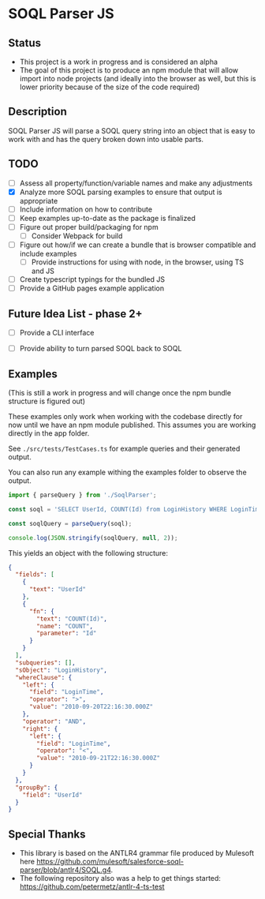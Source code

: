 # SOQL Parser JS
## Status
* This project is a work in progress and is considered an alpha
* The goal of this project is to produce an npm module that will allow import into node projects (and ideally into the browser as well, but this is lower priority because of the size of the code required)

## Description
SOQL Parser JS will parse a SOQL query string into an object that is easy to work with and has the query broken down into usable parts.

## TODO
- [ ] Assess all property/function/variable names and make any adjustments
- [x] Analyze more SOQL parsing examples to ensure that output is appropriate
- [ ] Include information on how to contribute
- [ ] Keep examples up-to-date as the package is finalized
- [ ] Figure out proper build/packaging for npm
  - [ ] Consider Webpack for build
- [ ] Figure out how/if we can create a bundle that is browser compatible and include examples
  - [ ] Provide instructions for using with node, in the browser, using TS and JS
- [ ] Create typescript typings for the bundled JS
- [ ] Provide a GitHub pages example application
## Future Idea List - phase 2+
- [ ] Provide a CLI interface
- [ ] Provide ability to turn parsed SOQL back to SOQL


## Examples
(This is still a work in progress and will change once the npm bundle structure is figured out)

These examples only work when working with the codebase directly for now until we have an npm module published.
This assumes you are working directly in the app folder.

See `./src/tests/TestCases.ts` for example queries and their generated output.

You can also run any example withing the examples folder to observe the output.

```typescript
import { parseQuery } from './SoqlParser';

const soql = 'SELECT UserId, COUNT(Id) from LoginHistory WHERE LoginTime > 2010-09-20T22:16:30.000Z AND LoginTime < 2010-09-21T22:16:30.000Z GROUP BY UserId';

const soqlQuery = parseQuery(soql);

console.log(JSON.stringify(soqlQuery, null, 2));

```

This yields an object with the following structure:

```json
{
  "fields": [
    {
      "text": "UserId"
    },
    {
      "fn": {
        "text": "COUNT(Id)",
        "name": "COUNT",
        "parameter": "Id"
      }
    }
  ],
  "subqueries": [],
  "sObject": "LoginHistory",
  "whereClause": {
    "left": {
      "field": "LoginTime",
      "operator": ">",
      "value": "2010-09-20T22:16:30.000Z"
    },
    "operator": "AND",
    "right": {
      "left": {
        "field": "LoginTime",
        "operator": "<",
        "value": "2010-09-21T22:16:30.000Z"
      }
    }
  },
  "groupBy": {
    "field": "UserId"
  }
}
```

## Special Thanks
* This library is based on the ANTLR4 grammar file produced by Mulesoft here https://github.com/mulesoft/salesforce-soql-parser/blob/antlr4/SOQL.g4.
* The following repository also was a help to get things started: https://github.com/petermetz/antlr-4-ts-test
